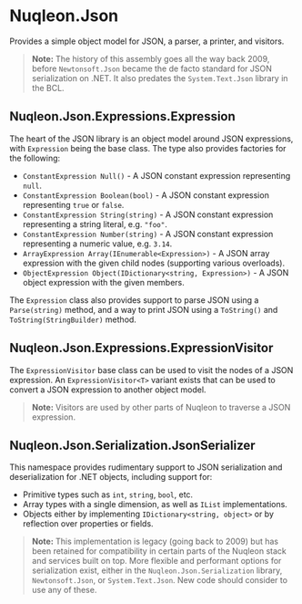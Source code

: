 # Nuqleon.Json

Provides a simple object model for JSON, a parser, a printer, and visitors.

> **Note:** The history of this assembly goes all the way back 2009, before `Newtonsoft.Json` became the de facto standard for JSON serialization on .NET. It also predates the `System.Text.Json` library in the BCL.

## Nuqleon.Json.Expressions.Expression

The heart of the JSON library is an object model around JSON expressions, with `Expression` being the base class. The type also provides factories for the following:

* `ConstantExpression Null()` - A JSON constant expression representing `null`.
* `ConstantExpression Boolean(bool)` - A JSON constant expression representing `true` or `false`.
* `ConstantExpression String(string)` - A JSON constant expression representing a string literal, e.g. `"foo"`.
* `ConstantExpression Number(string)` - A JSON constant expression representing a numeric value, e.g. `3.14`.
* `ArrayExpression Array(IEnumerable<Expression>)` - A JSON array expression with the given child nodes (supporting various overloads).
* `ObjectExpression Object(IDictionary<string, Expression>)` - A JSON object expression with the given members.

The `Expression` class also provides support to parse JSON using a `Parse(string)` method, and a way to print JSON using a `ToString()` and `ToString(StringBuilder)` method.

## Nuqleon.Json.Expressions.ExpressionVisitor

The `ExpressionVisitor` base class can be used to visit the nodes of a JSON expression. An `ExpressionVisitor<T>` variant exists that can be used to convert a JSON expression to another object model.

> **Note:** Visitors are used by other parts of Nuqleon to traverse a JSON expression.

## Nuqleon.Json.Serialization.JsonSerializer

This namespace provides rudimentary support to JSON serialization and deserialization for .NET objects, including support for:

* Primitive types such as `int`, `string`, `bool`, etc.
* Array types with a single dimension, as well as `IList` implementations.
* Objects either by implementing `IDictionary<string, object>` or by reflection over properties or fields.

> **Note:** This implementation is legacy (going back to 2009) but has been retained for compatibility in certain parts of the Nuqleon stack and services built on top. More flexible and performant options for serialization exist, either in the `Nuqleon.Json.Serialization` library, `Newtonsoft.Json`, or `System.Text.Json`. New code should consider to use any of these.